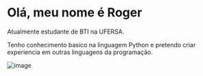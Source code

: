 # Olá, meu nome é Roger
Atualmente estudante de BTI na UFERSA.

Tenho conhecimento basico na linguagem Python 
e pretendo criar experiencia em outras linguagens da programação.


![image](https://github.com/user-attachments/assets/f04857de-584d-4628-9a02-8c59700b4997)

<!--
**Rogerllc/Rogerllc** is a ✨ _special_ ✨ repository because its `README.md` (this file) appears on your GitHub profile.

Here are some ideas to get you started:

- 🔭 I’m currently working on ...
- 🌱 I’m currently learning ...
- 👯 I’m looking to collaborate on ...
- 🤔 I’m looking for help with ...
- 💬 Ask me about ...
- 📫 How to reach me: ...
- 😄 Pronouns: ...
- ⚡ Fun fact: ...
-->

